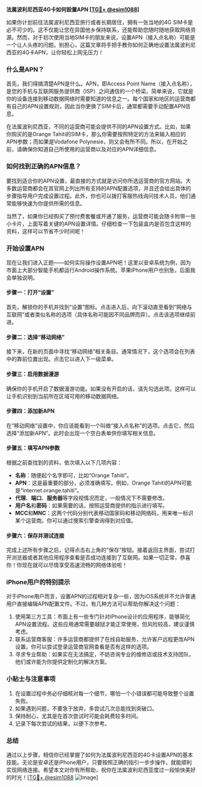 **法属波利尼西亚4G卡如何設置APN [[TG💪+ @esim1088](https://t.me/s/esim1088)]**

如果你计划前往法属波利尼西亚旅行或者长期居住，拥有一张当地的4G SIM卡是必不可少的。这不仅能让您在异国他乡保持联系，还能帮助您随时随地获取网络资源。然而，对于初次使用当地SIM卡的朋友来说，设置APN（接入点名称）可能是一个让人头疼的问题。别担心，这篇文章将手把手教你如何正确地设置法属波利尼西亚的4G卡APN，让你轻松上网无压力！

### 什么是APN？

首先，我们得搞清楚APN是什么。APN，即Access Point Name（接入点名称），是您的手机与互联网服务提供商（ISP）之间通信的一个桥梁。简单来说，它就是你的设备连接到移动数据网络时需要知道的信息之一。每个国家和地区的运营商都有自己的APN设置规则，因此当你更换了SIM卡后，通常都需要手动配置APN信息。

在法属波利尼西亚，不同的运营商可能会提供不同的APN设置方式。比如，如果你购买的是Orange Tahiti的SIM卡，那么你需要按照特定的方法来输入相应的APN参数；而如果是Vodafone Polynesie，则又会有所不同。所以，在开始之前，请确保你知道自己所使用的运营商以及对应的APN详细信息。

### 如何找到正确的APN信息？

要找到适合你的APN设置，最直接的方式就是访问你所选运营商的官方网站。大多数运营商都会在其官网上列出所有支持的APN配置选项，并且还会给出具体的步骤指导用户完成设置过程。此外，你也可以拨打客服热线询问技术人员，他们通常能够快速为你提供所需的信息。

当然了，如果你已经购买了预付费套餐或开通了服务，运营商可能会随卡附带一张小卡片，上面写着关键的APN设置详情。仔细检查一下包装盒内是否包含这样的资料，这样可以节省不少时间呢！

### 开始设置APN

现在让我们进入正题——如何实际操作设置APN吧！这里以安卓系统为例，因为市面上大部分智能手机都运行Android操作系统。苹果iPhone用户也别急，后面我会单独说明。

#### 步骤一：打开“设置”

首先，解锁你的手机并找到“设置”图标。点击进入后，向下滚动直至看到“网络与互联网”或者类似名称的选项（具体名称可能因不同品牌而异）。点击该选项继续前进。

#### 步骤二：选择“移动网络”

接下来，在新的页面中寻找“移动网络”相关条目。通常情况下，这个选项会在列表中的靠前位置出现。点击它以进入下一级菜单。

#### 步骤三：启用数据漫游

确保你的手机开启了数据漫游功能。如果没有开启的话，请先勾选此项。这样可以让手机识别到当前所在区域可用的移动数据网络。

#### 步骤四：添加新APN

在“移动网络”设置中，你应该能看到一个叫做“接入点名称”的选项。点击它，然后选择“添加新APN”。此时会出现一个空白表单供你填写相关信息。

#### 步骤五：填写APN参数

根据之前查找到的资料，依次填入以下几项内容：
- **名称**：随便起个名字即可，比如“Orange Tahiti”。
- **APN**：这是最重要的部分，必须准确填写。例如，Orange Tahiti的APN可能是“internet.orange.tahiti”。
- **代理**、**端口**、**服务器**等字段视情况而定，一般情况下不需要修改。
- **用户名**和**密码**：如果需要的话，按照运营商提供的指示进行填写。
- **MCC**和**MNC**：这两个代码分别代表移动国家码和移动网络码，用来唯一标识某个运营商。你可以通过搜索引擎查询得到对应值。

#### 步骤六：保存并测试连接

完成上述所有步骤之后，记得点击右上角的“保存”按钮。接着返回主界面，尝试打开浏览器或者其他应用程序查看是否成功连接到了互联网。如果一切正常，恭喜你！你现在就可以尽情享受高速流畅的网络体验啦！

### iPhone用户的特别提示

对于iPhone用户而言，设置APN的过程相对复杂一些，因为iOS系统并不允许普通用户直接编辑APN配置文件。不过，有几种方法可以帮助你解决这个问题：

1. 使用第三方工具：市面上有一些专门针对iPhone设计的应用程序，能够简化APN设置流程。这些应用通常需要越狱才能正常使用，但风险较高，建议谨慎考虑。
2. 联系运营商客服：许多运营商都提供了在线自助服务，允许客户远程更改APN设置。你可以尝试登录运营商官网查看是否有这样的选项。
3. 寻求专业帮助：如果实在无法搞定，不妨咨询专业的维修店或技术支持团队，他们或许能为你提供定制化的解决方案。

### 小贴士与注意事项

1. 在设置过程中务必仔细核对每一个细节，哪怕一个小错误都可能导致整个设置失败。
2. 如果遇到问题，不要急于放弃，多尝试几次总能找到突破口。
3. 保持耐心，尤其是在首次尝试时可能会耗费较多时间。
4. 记录下每次尝试的结果，以便下次参考。

### 总结

通过以上步骤，相信你已经掌握了如何为法属波利尼西亚的4G卡设置APN的基本技能。无论是安卓还是iPhone用户，只要按照正确的指引一步步操作，就能顺利实现网络连接。希望本文对你有所帮助，祝你在法属波利尼西亚度过一段愉快美好的时光！[[TG💪+ @esim1088](https://t.me/s/esim1088) ![Image](https://i.postimg.cc/4NQfJmqS/Snipaste-2025-05-13-00-14-12.png)]